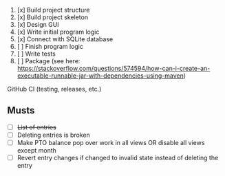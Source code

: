 1. [x] Build project structure
2. [x] Build project skeleton
3. [x] Design GUI
4. [x] Write initial program logic
5. [x] Connect with SQLite database
6. [ ] Finish program logic
7. [ ] Write tests
8. [ ] Package (see here: https://stackoverflow.com/questions/574594/how-can-i-create-an-executable-runnable-jar-with-dependencies-using-maven)

GitHub CI (testing, releases, etc.)

## Musts

- [ ] ~~List of entries~~
- [ ] Deleting entries is broken
- [ ] Make PTO balance pop over work in all views OR disable all views except month
- [ ] Revert entry changes if changed to invalid state instead of deleting the entry
